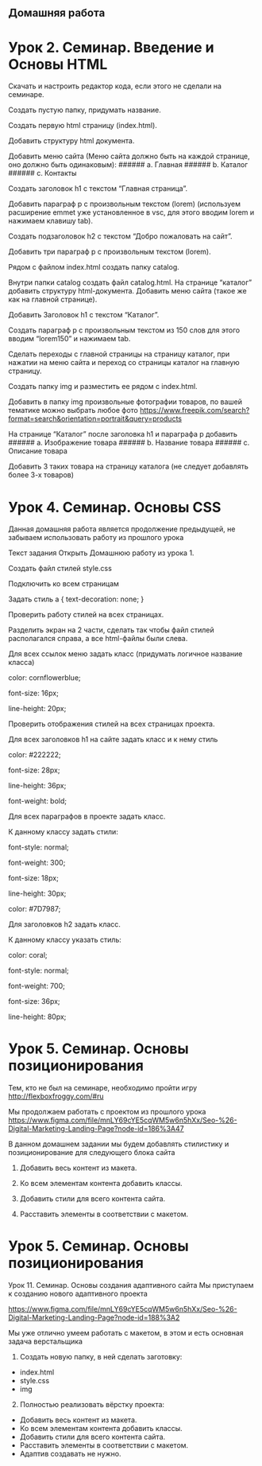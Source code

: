 ## Домашняя работа

# Урок 2. Семинар. Введение и Основы HTML



Скачать и настроить редактор кода, если этого не сделали на семинаре.

Создать пустую папку, придумать название.

Создать первую html страницу (index.html).

Добавить структуру html документа.

Добавить меню сайта (Меню сайта должно быть на каждой странице, оно должно быть одинаковым): ###### a. Главная ###### b. Каталог ###### c. Контакты

Создать заголовок h1 с текстом “Главная страница”.

Добавить параграф p с произвольным текстом (lorem) (используем расширение emmet уже установленное в vsc, для этого вводим lorem и нажимаем клавишу tab).

Создать подзаголовок h2 с текстом “Добро пожаловать на сайт”.

Добавить три параграф p с произвольным текстом (lorem).

Рядом с файлом index.html создать папку catalog.

Внутри папки catalog создать файл catalog.html.
На странице “каталог” добавить структуру html-документа.
Добавить меню сайта (такое же как на главной странице).

Добавить Заголовок h1 с текстом “Каталог”.

Создать параграф p с произвольным текстом из 150 слов для этого вводим “lorem150” и нажимаем tab.

Сделать переходы с главной страницы на страницу каталог, при нажатии на меню сайта и переход со страницы каталог на главную страницу.

Создать папку img и разместить ее рядом с index.html.

Добавить в папку img произвольные фотографии товаров, по вашей тематике можно выбрать любое фото https://www.freepik.com/search?format=search&orientation=portrait&query=products

На странице “Каталог” после заголовка h1 и параграфа p добавить ###### a. Изображение товара ###### b. Название товара ###### c. Описание товара

Добавить 3 таких товара на страницу каталога (не следует добавлять более 3-х товаров)

# 

# Урок 4. Семинар. Основы CSS


Данная домашняя работа является продолжение предыдущей, не забываем использовать работу из прошлого урока

Текст задания
Открыть Домашнюю работу из урока 1.

Создать файл стилей style.css

Подключить ко всем страницам

Задать стиль a { text-decoration: none; }

Проверить работу стилей на всех страницах.

Разделить экран на 2 части, сделать так чтобы файл стилей располагался справа, а все html-файлы были слева.

Для всех ссылок меню задать класс (придумать логичное название класса)

color: cornflowerblue;

font-size: 16px;

line-height: 20px;

Проверить отображения стилей на всех страницах проекта.

Для всех заголовков h1 на сайте задать класс и к нему стиль

color: #222222;

font-size: 28px;

line-height: 36px;

font-weight: bold;

Для всех параграфов в проекте задать класс.

К данному классу задать стили:

font-style: normal;

font-weight: 300;

font-size: 18px;

line-height: 30px;

color: #7D7987;

Для заголовков h2 задать класс.

К данному классу указать стиль:

color: coral;

font-style: normal;

font-weight: 700;

font-size: 36px;

line-height: 80px;

#

# Урок 5. Семинар. Основы позиционирования


Тем, кто не был на семинаре, необходимо пройти игру http://flexboxfroggy.com/#ru

Мы продолжаем работать с проектом из прошлого урока https://www.figma.com/file/mnLY69cYE5cqWM5w6n5hXx/Seo-%26-Digital-Marketing-Landing-Page?node-id=186%3A47

В данном домашнем задании мы будем добавлять стилистику и позиционирование для следующего блока сайта


1. Добавить весь контент из макета.

2. Ко всем элементам контента добавить классы.

3. Добавить стили для всего контента сайта.

4. Расставить элементы в соответствии с макетом.

#

# Урок 5. Семинар. Основы позиционирования

Урок 11. Семинар. Основы создания адаптивного сайта
Мы приступаем к созданию нового адаптивного проекта

https://www.figma.com/file/mnLY69cYE5cqWM5w6n5hXx/Seo-%26-Digital-Marketing-Landing-Page?node-id=188%3A2

Мы уже отлично умеем работать с макетом, в этом и есть основная задача верстальщика

1. Создать новую папку, в ней сделать заготовку:
* index.html
* style.css
* img

2. Полностью реализовать вёрстку проекта:
* Добавить весь контент из макета.
* Ко всем элементам контента добавить классы.
* Добавить стили для всего контента сайта.
* Расставить элементы в соответствии с макетом.
* Адаптив создавать не нужно.